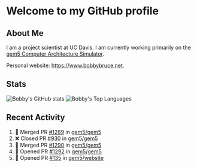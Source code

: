 # Welcome to my GitHub profile

## About Me

I am a project scientist at UC Davis. I am currently working primarily on the [gem5 Computer Architecture Simulator](https://github.com/gem5).

Personal website: <https://www.bobbybruce.net>.

## Stats

![Bobby's GitHub stats](https://github-readme-stats.vercel.app/api?username=bobbyrbruce&show_icons=true&theme=responsive&include_all_commits=true&count_private=true&show=reviews&disable_animations=true)
![Bobby's Top Languages ](https://github-readme-stats.vercel.app/api/top-langs/?username=bobbyrbruce&layout=compact&theme=responsive&count_private=true&langs_count=10&disable_animations=true)

## Recent Activity

<!--START_SECTION:activity-->
1. 🎉 Merged PR [#1289](https://github.com/gem5/gem5/pull/1289) in [gem5/gem5](https://github.com/gem5/gem5)
2. ❌ Closed PR [#930](https://github.com/gem5/gem5/pull/930) in [gem5/gem5](https://github.com/gem5/gem5)
3. 🎉 Merged PR [#1290](https://github.com/gem5/gem5/pull/1290) in [gem5/gem5](https://github.com/gem5/gem5)
4. 💪 Opened PR [#1292](https://github.com/gem5/gem5/pull/1292) in [gem5/gem5](https://github.com/gem5/gem5)
5. 💪 Opened PR [#135](https://github.com/gem5/website/pull/135) in [gem5/website](https://github.com/gem5/website)
<!--END_SECTION:activity-->
